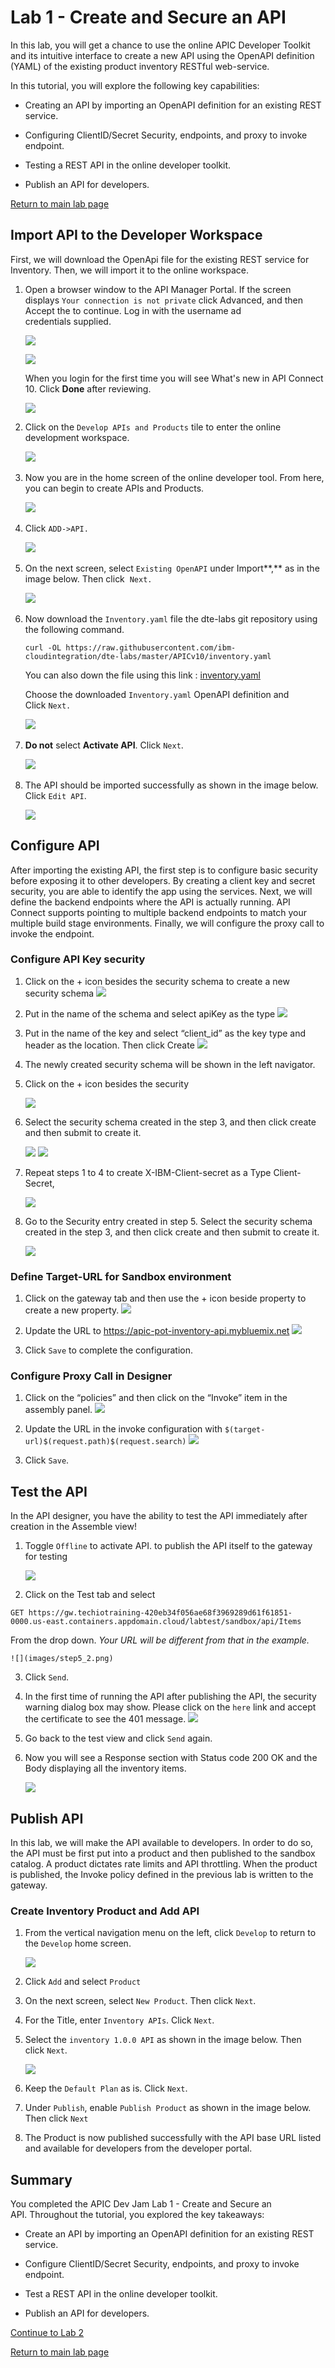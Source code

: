 # Lab 1 - Create and Secure an API

In this lab, you will get a chance to use the online APIC Developer
Toolkit and its intuitive interface to create a new API using the
OpenAPI definition (YAML) of the existing product inventory RESTful
web-service.

In this tutorial, you will explore the following key capabilities:

-   Creating an API by importing an OpenAPI definition for an existing
    REST service.

-   Configuring ClientID/Secret Security, endpoints, and proxy to invoke
    endpoint.

-   Testing a REST API in the online developer toolkit.

-   Publish an API for developers.

[Return to main lab page](../index.md)

## Import API to the Developer Workspace

First, we will download the OpenApi file for the existing REST service
for Inventory. Then, we will import it to the online workspace.

1.  Open a browser window to the API Manager Portal. If the screen
    displays `Your connection is not private` click Advanced, and then Accept the to continue. Log in with the username ad credentials supplied.

    ![](images/tutorial_html_c7010880ec6f2b94.png)

    ![](images/tutorial_html_228c6cdfd6f4d489.png)

    When you login for the first time you will see What's new in API Connect
    10. Click **Done** after reviewing.

    ![](images/tutorial_html_db2469619b74ee90.png)

2.  Click on the `Develop APIs and
    Products` tile
    to enter the online development workspace.

    ![](images/tutorial_html_61b4022571d0a4a3.png)  

3.  Now you are in the home screen of the online developer tool. From
    here, you can begin to create APIs and Products.

    ![](images/tutorial_html_333c6b76e2638b45.png)  

4.  Click `ADD->API.`

    ![](images/tutorial_html_993047b3f798317c.png)  

5.  On the next screen, select `Existing OpenAPI` under
    Import**,** as in the image below. Then
    click   `Next.`

    ![](images/tutorial_html_b219e12b9ba30a1c.png)  

6.  Now download the `Inventory.yaml`
    file the dte-labs git repository using the following command.

    ```
    curl -OL https://raw.githubusercontent.com/ibm-cloudintegration/dte-labs/master/APICv10/inventory.yaml

    ```

    You can also down the file using this link : [inventory.yaml](https://integrationsuperhero.github.io/techcon2020/APICDevJam/resources/inventory.yaml)

    Choose the downloaded `Inventory.yaml` OpenAPI definition and Click `Next.`

    ![](images/tutorial_html_64514a49c35e90d4.png)  

7.  **Do not** select **Activate API**.
    Click `Next`.

    ![](images/tutorial_html_3e51d8ec0929f2b5.png)  

8.  The API should be imported successfully as shown in the image below.
    Click `Edit API`.

    ![](images/tutorial_html_83ece115b799d430.png)

## Configure API

After importing the existing API, the first step is to configure basic
security before exposing it to other developers. By creating a client
key and secret security, you are able to identify the app using the
services. Next, we will define the backend endpoints where the API is
actually running. API Connect supports pointing to multiple backend
endpoints to match your multiple build stage environments. Finally, we
will configure the proxy call to invoke the endpoint.

### Configure API Key security


1. 	Click on the + icon besides the security schema to create a new security schema
    ![](images/tutorial_html_99e51d8ec0929f2b5.png)

2.	Put in the name of the schema and select apiKey as the type
    ![](images/tutorial_html_3e41d8ec0929f2b5.png)
3.  Put in the name of the key and select “client_id” as the key type and header as the location.  Then click
Create
    ![](images/tutorial_html_5b900a842ec2bfff.png)

4.  The newly created security schema will be shown in the left navigator.

5.  Click on the + icon besides the security

    ![](images/tutorial_html_3e4ZZ8ec0929f2b5.png)

6.	Select the security schema created in the step 3, and then click create and then submit to create it.

    ![](images/tutorial_html_5b90ZZa842ec2bfff.png)
    ![](images/tutorial_html_5b90ZZa842Vc2bfff.png)

7.  Repeat steps 1 to 4 to create X-IBM-Client-secret as a Type Client-Secret,

    ![](images/step2_6.png)

6.	Go to the Security entry created in step 5. Select the security schema created in the step 3, and then click create and then submit to create it.

    ![](images/tutorial_html_5b90ZZEa842ec2bfff.png)


### Define Target-URL for Sandbox environment

1.  Click on the gateway tab and then use the + icon beside property to create a new property.
    ![](images/step3_1.png)

2.  Update the URL to  https://apic-pot-inventory-api.mybluemix.net
    ![](images/step3_2.png)

3.  Click `Save` to complete the
    configuration.

### Configure Proxy Call in Designer

1.  Click on the “policies” and then click on the “Invoke” item in the assembly panel.
    ![](images/step4_1.png)

2.  Update the URL in the invoke configuration with  `$(target-url)$(request.path)$(request.search)`
    ![](images/step4_2.png)

3.  Click `Save`.

## Test the API

In the API designer, you have the ability to test the API immediately
after creation in the Assemble view!

1.  Toggle `Offline` to activate API. to publish the API itself to the gateway for testing

    ![](images/step5_1.png)

2.  Click on the Test tab and select

`GET https://gw.techiotraining-420eb34f056ae68f3969289d61f61851-0000.us-east.containers.appdomain.cloud/labtest/sandbox/api/Items`

From the drop down. *Your URL will be different from that in the example.*
 

    ![](images/step5_2.png)


3.  Click `Send`.

4.  In the first time of running the API after publishing the API, the security warning dialog box may show.  Please click on the `here` link and accept the certificate to see the 401 message.
    ![](images/step5_4.png)

5.  Go back to the test view and
    click `Send` again.

6. Now you will see a Response section with Status code 200 OK and the
    Body displaying all the inventory items.

    ![](images/step5_6.png)

## Publish API

In this lab, we will make the API available to developers. In order to
do so, the API must be first put into a product and then published to
the sandbox catalog. A product dictates rate limits and API throttling.
When the product is published, the Invoke policy defined in the previous
lab is written to the gateway. 

### Create Inventory Product and Add API

1.  From the vertical navigation menu on the left, click `Develop` to return to the `Develop` home screen.

    ![](images/step6_1.png)

2.  Click `Add` and select `Product`

3.  On the next screen, select `New Product`. Then click `Next`.

4.  For the Title, enter `Inventory APIs`. Click `Next`.

5.  Select the `inventory 1.0.0 API` as shown in the image below. Then click `Next`.  

    ![](images/tutorial_html_536925e23d552bb5.png)

6.  Keep the `Default Plan` as is. Click `Next`.  


7.  Under `Publish`, enable `Publish Product` as shown in the image below. Then click `Next`

8.  The Product is now published successfully with the API base URL listed and available for developers from the developer portal.


## Summary

You completed the APIC Dev Jam Lab 1 - Create and Secure an API. Throughout the tutorial, you explored the key takeaways:

-   Create an API by importing an OpenAPI definition for an existing
    REST service.

-   Configure ClientID/Secret Security, endpoints, and proxy to invoke
    endpoint.

-   Test a REST API in the online developer toolkit.

-   Publish an API for developers.

[Continue to Lab 2](../lab2/index.md)

[Return to main lab page](../index.md)
